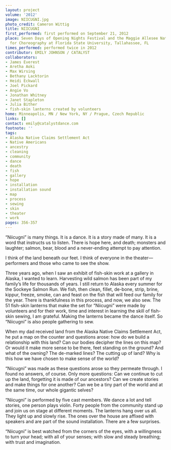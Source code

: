 ```yaml
---
layout: project
volume: '2012'
image: NIICUGNI.jpg
photo_credit: Cameron Wittig
title: NIICUGNI
first_performed: first performed on September 21, 2012
place: Seven Days of Opening Nights Festival and the Maggie Allesee National Center
  for Choreography at Florida State University, Tallahassee, FL
times_performed: performed twice in 2012
contributor: EMILY JOHNSON / CATALYST
collaborators:
- James Everest
- Aretha Aoki
- Max Wirsing
- Bethany Lacktorin
- Heidi Eckwall
- Joel Pickard
- Angie Vo
- Jonathan Whitney
- Janet Stapleton
- Julia Bither
- fish-skin lanterns created by volunteers
home: Minneapolis, MN / New York, NY / Prague, Czech Republic
links: []
contact: emily@catalystdance.com
footnote: ''
tags:
- Alaska Native Claims Settlement Act
- Native Americans
- ancestry
- cleaning
- community
- dance
- death
- fish
- gallery
- hope
- installation
- installation sound
- map
- process
- sewing
- skin
- theater
- work
pages: 356-357
---
```


“Niicugni” is many things. It is a dance. It is a story made of many. It is a word that instructs us to listen. There is hope here, and death; monsters and laughter; salmon, bear, blood and a never-ending attempt to pay attention.

I think of the land beneath our feet. I think of everyone in the theater—performers and those who came to see the show.

Three years ago, when I saw an exhibit of fish-skin work at a gallery in Alaska, I wanted to learn. Harvesting wild salmon has been part of my family’s life for thousands of years. I still return to Alaska every summer for the Sockeye Salmon Run. We fish, then clean, fillet, de-bone, strip, brine, kippur, freeze, smoke, can and feast on the fish that will feed our family for the year. There is thankfulness in this process, and now, we also sew. The 51 fish-skin lanterns that make the set for “Niicugni” were made by volunteers and for their work, time and interest in learning the skill of fish-skin sewing, I am grateful. Making the lanterns became the dance itself. So “Niicugni” is also people gathering to sew.

When my dad received land from the Alaska Native Claims Settlement Act, he put a map on the counter and questions arose: how do we build a relationship with this land? Can our bodies decipher the lines on this map? Or would it make more sense to be there, feet standing on the ground? And what of the owning? The de-marked lines? The cutting up of land? Why is this how we have chosen to make sense of the world?

“Niicugni” was made as these questions arose so they permeate through. I found no answers, of course. Only more questions: Can we continue to cut up the land, forgetting it is made of our ancestors? Can we create stories and make things for one another? Can we be a tiny part of the world and at the same time, our whole gigantic selves?

“Niicugni” is performed by five cast members. We dance a lot and tell stories, one person plays violin. Forty people from the community stand up and join us on stage at different moments. The lanterns hang over us all. They light up and slowly rise. The ones over the house are affixed with speakers and are part of the sound installation. There are a few surprises.

“Niicugni” is best watched from the corners of the eyes, with a willingness to turn your head; with all of your senses; with slow and steady breathing; with trust and imagination.
